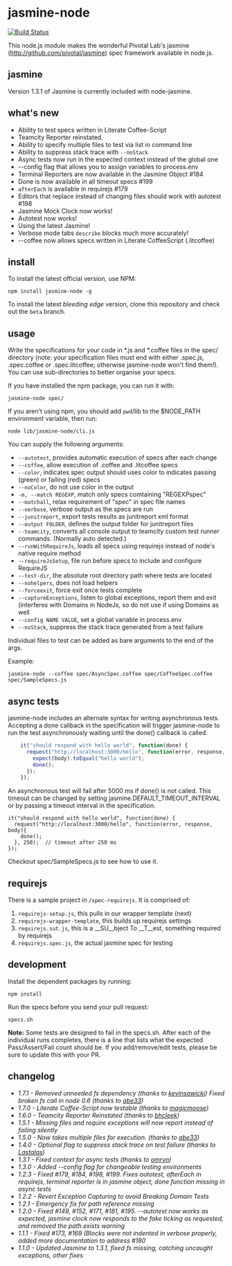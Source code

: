 jasmine-node
======

[![Build Status](https://secure.travis-ci.org/spaghetticode/jasmine-node.png)](http://travis-ci.org/spaghetticode/jasmine-node)

This node.js module makes the wonderful Pivotal Lab's jasmine
(http://github.com/pivotal/jasmine) spec framework available in
node.js.

jasmine
-------

Version 1.3.1 of Jasmine is currently included with node-jasmine.

what's new
----------
*  Ability to test specs written in Literate Coffee-Script
*  Teamcity Reporter reinstated.
*  Ability to specify multiple files to test via list in command line
*  Ability to suppress stack trace with <code>--noStack</code>
*  Async tests now run in the expected context instead of the global one
*  --config flag that allows you to assign variables to process.env
*  Terminal Reporters are now available in the Jasmine Object #184
*  Done is now available in all timeout specs #199
*  <code>afterEach</code> is available in requirejs #179
*  Editors that replace instead of changing files should work with autotest #198
*  Jasmine Mock Clock now works!
*  Autotest now works!
*  Using the latest Jasmine!
*  Verbose mode tabs <code>describe</code> blocks much more accurately!
*  --coffee now allows specs written in Literate CoffeeScript (.litcoffee)

install
------

To install the latest official version, use NPM:

    npm install jasmine-node -g

To install the latest _bleeding edge_ version, clone this repository and check
out the `beta` branch.

usage
------

Write the specifications for your code in \*.js and \*.coffee files in the
spec/ directory (note: your specification files must end with either
.spec.js, .spec.coffee or .spec.litcoffee; otherwise jasmine-node won't find them!). You can use sub-directories to better organise your specs.

If you have installed the npm package, you can run it with:

    jasmine-node spec/

If you aren't using npm, you should add `pwd`/lib to the $NODE_PATH
environment variable, then run:

    node lib/jasmine-node/cli.js


You can supply the following arguments:

  * <code>--autotest</code>, provides automatic execution of specs after each change
  * <code>--coffee</code>, allow execution of .coffee and .litcoffee specs
  * <code>--color</code>, indicates spec output should uses color to
indicates passing (green) or failing (red) specs
  * <code>--noColor</code>, do not use color in the output
  * <code>-m, --match REGEXP</code>, match only specs comtaining "REGEXPspec"
  * <code>--matchall</code>, relax requirement of "spec" in spec file names
  * <code>--verbose</code>, verbose output as the specs are run
  * <code>--junitreport</code>, export tests results as junitreport xml format
  * <code>--output FOLDER</code>, defines the output folder for junitreport files
  * <code>--teamcity</code>, converts all console output to teamcity custom test runner commands. (Normally auto detected.)
  * <code>--runWithRequireJs</code>, loads all specs using requirejs instead of node's native require method
  * <code>--requireJsSetup</code>, file run before specs to include and configure RequireJS
  * <code>--test-dir</code>, the absolute root directory path where tests are located
  * <code>--nohelpers</code>, does not load helpers
  * <code>--forceexit</code>, force exit once tests complete
  * <code>--captureExceptions</code>, listen to global exceptions, report them and exit (interferes with Domains in NodeJs, so do not use if using Domains as well
  * <code>--config NAME VALUE</code>, set a global variable in process.env
  * <code>--noStack</code>, suppress the stack trace generated from a test failure

Individual files to test can be added as bare arguments to the end of the args.

Example:

`jasmine-node --coffee spec/AsyncSpec.coffee spec/CoffeeSpec.coffee spec/SampleSpecs.js`

async tests
-----------

jasmine-node includes an alternate syntax for writing asynchronous tests. Accepting
a done callback in the specification will trigger jasmine-node to run the test
asynchronously waiting until the done() callback is called.

```javascript
    it("should respond with hello world", function(done) {
      request("http://localhost:3000/hello", function(error, response, body){
        expect(body).toEqual("hello world");
        done();
      });
    });
```

An asynchronous test will fail after 5000 ms if done() is not called. This timeout
can be changed by setting jasmine.DEFAULT_TIMEOUT_INTERVAL or by passing a timeout
interval in the specification.

    it("should respond with hello world", function(done) {
      request("http://localhost:3000/hello", function(error, response, body){
        done();
      }, 250);  // timeout after 250 ms
    });

Checkout spec/SampleSpecs.js to see how to use it.

requirejs
---------

There is a sample project in `/spec-requirejs`. It is comprised of:

1.  `requirejs-setup.js`, this pulls in our wrapper template (next)
1.  `requirejs-wrapper-template`, this builds up requirejs settings
1.  `requirejs.sut.js`, this is a __SU__bject To __T__est, something required by requirejs
1.  `requirejs.spec.js`, the actual jasmine spec for testing

development
-----------

Install the dependent packages by running:

    npm install

Run the specs before you send your pull request:

    specs.sh

__Note:__ Some tests are designed to fail in the specs.sh. After each of the
individual runs completes, there is a line that lists what the expected
Pass/Assert/Fail count should be. If you add/remove/edit tests, please be sure
to update this with your PR.


changelog
---------

*  _1.7.1 - Removed unneeded fs dependency (thanks to
   [kevinsawicki](https://github.com/kevinsawicki)) Fixed broken fs call in
   node 0.6 (thanks to [abe33](https://github.com/abe33))_
*  _1.7.0 - Literate Coffee-Script now testable (thanks to [magicmoose](https://github.com/magicmoose))_
*  _1.6.0 - Teamcity Reporter Reinstated (thanks to [bhcleek](https://github.com/bhcleek))_
*  _1.5.1 - Missing files and require exceptions will now report instead of failing silently_
*  _1.5.0 - Now takes multiple files for execution. (thanks to [abe33](https://github.com/abe33))_
*  _1.4.0 - Optional flag to suppress stack trace on test failure (thanks to [Lastalas](https://github.com/Lastalas))_
*  _1.3.1 - Fixed context for async tests (thanks to [omryn](https://github.com/omryn))_
*  _1.3.0 - Added --config flag for changeable testing environments_
*  _1.2.3 - Fixed #179, #184, #198, #199. Fixes autotest, afterEach in requirejs, terminal reporter is in jasmine object, done function missing in async tests_
*  _1.2.2 - Revert Exception Capturing to avoid Breaking Domain Tests_
*  _1.2.1 - Emergency fix for path reference missing_
*  _1.2.0 - Fixed #149, #152, #171, #181, #195. --autotest now works as expected, jasmine clock now responds to the fake ticking as requested, and removed the path.exists warning_
*  _1.1.1 - Fixed #173, #169 (Blocks were not indented in verbose properly, added more documentation to address #180_
*  _1.1.0 - Updated Jasmine to 1.3.1, fixed fs missing, catching uncaught exceptions, other fixes_
